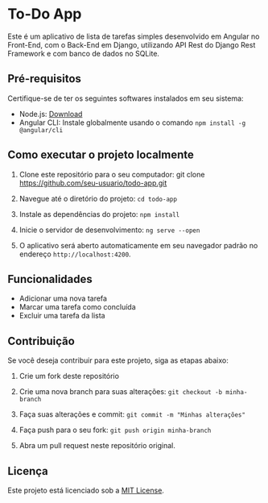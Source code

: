 # To-Do App

Este é um aplicativo de lista de tarefas simples desenvolvido em Angular no Front-End, com o Back-End em Django, utilizando API Rest do Django Rest Framework e com banco de dados no SQLite.

## Pré-requisitos

Certifique-se de ter os seguintes softwares instalados em seu sistema:

- Node.js: [Download](https://nodejs.org)
- Angular CLI: Instale globalmente usando o comando `npm install -g @angular/cli`

## Como executar o projeto localmente

1. Clone este repositório para o seu computador:
   git clone https://github.com/seu-usuario/todo-app.git

2. Navegue até o diretório do projeto:
   `cd todo-app`
3. Instale as dependências do projeto:
   `npm install`
4. Inicie o servidor de desenvolvimento:
   `ng serve --open`

5. O aplicativo será aberto automaticamente em seu navegador padrão no endereço `http://localhost:4200`.

## Funcionalidades

- Adicionar uma nova tarefa
- Marcar uma tarefa como concluída
- Excluir uma tarefa da lista

## Contribuição

Se você deseja contribuir para este projeto, siga as etapas abaixo:

1. Crie um fork deste repositório

2. Crie uma nova branch para suas alterações:
   `git checkout -b minha-branch`

3. Faça suas alterações e commit:
   `git commit -m "Minhas alterações"`

4. Faça push para o seu fork:
   `git push origin minha-branch`

5. Abra um pull request neste repositório original.

## Licença

Este projeto está licenciado sob a [MIT License](LICENSE).
